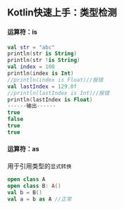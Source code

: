 ## Kotlin快速上手：类型检测

#### 运算符：is

```kotlin
val str = "abc"
println(str is String)
println(str !is String)
val index = 100
println(index is Int)
//println(index is Float)//报错
val lastIndex = 129.0f
//println(lastIndex is Int)//报错
println(lastIndex is Float)
------输出------
true
false
true
true
```

#### 运算符：as

用于引用类型的`显式转换`

```kotlin
open class A
open class B: A()
val b = B()
val a = b as A //正常
```

